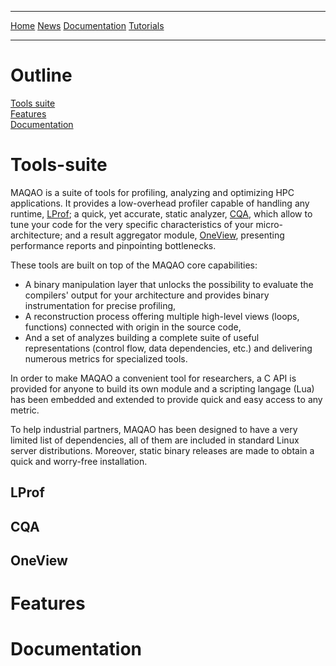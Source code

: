 ------
[Home](index.md)
[News](news.md)
[Documentation](documentation.md)
[Tutorials](tutorials.md)

------

# Outline

[Tools suite](#Tools-suite)   
[Features](#features)   
[Documentation](#documentation)   

# Tools-suite

MAQAO is a suite of tools for profiling, analyzing and optimizing HPC applications. It provides a low-overhead profiler capable of handling any runtime, [LProf](##LProf); a quick, yet accurate, static analyzer, [CQA](##CQA), which allow to tune your code for the very specific characteristics of your micro-architecture; and a result aggregator module, [OneView](##OneView), presenting performance reports and pinpointing bottlenecks.

These tools are built on top of the MAQAO core capabilities:
* A binary manipulation layer that unlocks the possibility to evaluate the compilers' output for your architecture and provides binary instrumentation for precise profiling,
* A reconstruction process offering multiple high-level views (loops, functions) connected with origin in the source code,
* And a set of analyzes building a complete suite of useful representations (control flow, data dependencies, etc.) and delivering numerous metrics for specialized tools.

In order to make MAQAO a convenient tool for researchers, a C API is provided for anyone to build its own module and a scripting langage (Lua) has been embedded and extended to provide quick and easy access to any metric.

To help industrial partners, MAQAO has been designed to have a very limited list of dependencies, all of them are included in standard Linux server distributions. Moreover, static binary releases are made to obtain a quick and worry-free installation.

## LProf

## CQA

## OneView

# Features

# Documentation

